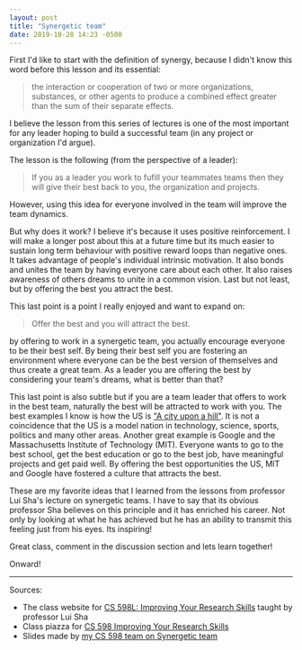 ```yaml
---
layout: post
title: "Synergetic team"
date: 2019-10-28 14:23 -0500
---
```


First I'd like to start with the definition of synergy, because I didn't know this
word before this lesson and its essential:

> the interaction or cooperation of two or more organizations, substances, or other agents to produce a combined effect greater than the sum of their separate effects.

I believe the lesson from this series of lectures is one of the most important for any
leader hoping to build a successful team (in any project or organization I'd argue).

The lesson is the following (from the perspective of a leader):

> If you as a leader you work to fufill your teammates teams then they will
give their best back to you, the organization and projects.

However, using this idea for everyone involved in the team will improve the team dynamics.

But why does it work? I believe it's because it uses positive reinforcement.
I will make a longer post about this at a future time but its much easier to
sustain long term behaviour with positive reward loops than negative ones.
It takes advantage of people's individual intrinsic motivation.
It also bonds and unites the team by having everyone care about each other.
It also raises awareness of others dreams to unite in a common vision.
Last but not least, but by offering the best you attract the best.

This last point is a point I really enjoyed and want to expand on:

> Offer the best and you will attract the best.

by offering to work in a synergetic team, you actually encourage everyone to
be their best self.
By being their best self you are fostering an environment where everyone can
be the best version of themselves and thus create a great team.
As a leader you are offering the best by considering your team's dreams, what is
better than that?

This last point is also subtle but if you are a team leader that offers to work
in the best team, naturally the best will be attracted to work with you.
The best examples I know is how the US is ["A city upon a hill"](https://en.wikipedia.org/wiki/City_upon_a_Hill).
It is not a coincidence that the US is a model nation in technology, science, sports,
politics and many other areas.
Another great example is Google and the Massachusetts Institute of Technology (MIT).
Everyone wants to go to the best school, get the best education or go to the best
job, have meaningful projects and get paid well.
By offering the best opportunities the US, MIT and Google have fostered a culture that
attracts the best.


These are my favorite ideas that I learned from the lessons from professor
Lui Sha's lecture on synergetic teams.
I have to say that its obvious professor Sha believes on this principle and it has
enriched his career.
Not only by looking at what he has achieved but he has an ability to transmit this
feeling just from his eyes.
Its inspiring!

Great class, comment in the discussion section and lets learn together!

Onward!

----
Sources:

- The class website for [CS 598L: Improving Your Research Skills](https://wiki.illinois.edu/wiki/display/cs598lrs/Home) taught by professor
Lui Sha
- Class piazza for [CS 598 Improving Your Research Skills](https://piazza.com/class/k0zszwui9i0gg)
- Slides made by [my CS 598 team on Synergetic team](https://docs.google.com/presentation/d/1vB46nsmF8u_YPtI3iBgDe9PoX77R2TZbTlgE2am5Liw/edit?usp=sharing)

